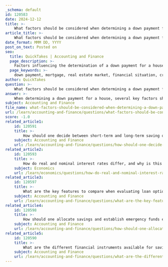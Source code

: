 ```yaml
---
_schema: default
id: 120583
date: 2024-12-12
title: >-
    What factors should be considered when determining a down payment for a house?
article_title: >-
    What factors should be considered when determining a down payment for a house?
date_format: MMM DD, YYYY
post_on_text: Posted on
seo:
  title: QuickTakes | Accounting and Finance
  page_description: >-
    Factors influencing the determination of a down payment for a house, including mortgage type, local real estate market conditions, personal financial situation, credit score, loan costs, and long-term financial goals.
  page_keywords: >-
    down payment, mortgage, real estate market, financial situation, credit score, loan costs, Private Mortgage Insurance, closing costs, homeownership goals, rules of thumb
author: QuickTakes
question: >-
    What factors should be considered when determining a down payment for a house?
answer: >-
    When determining a down payment for a house, several key factors should be considered:\n\n1. **Type of Mortgage**: The type of mortgage you choose significantly influences the required down payment. For instance, conventional loans typically require a down payment of at least 3-5%, while FHA loans require a minimum of 3.5%. Some government-backed loans may even allow for 0% down payment.\n\n2. **Local Real Estate Market**: The real estate market in your area can affect the down payment amount. In competitive markets, buyers may opt for larger down payments to strengthen their offers.\n\n3. **Financial Situation**: Your personal financial situation, including savings, income, and existing debts, will dictate how much you can afford to put down. A larger down payment can lower your monthly mortgage payment and reduce the total interest paid over the life of the loan.\n\n4. **Credit Score**: Your credit score can impact the minimum down payment required and the interest rate you receive. A higher credit score may allow you to qualify for loans with lower down payment requirements and better terms.\n\n5. **Loan Costs and Insurance**: A larger down payment can help you avoid Private Mortgage Insurance (PMI), which is typically required for down payments less than 20%. This can lead to significant savings over time.\n\n6. **Long-term Goals**: Consider your long-term financial goals. A larger down payment may reduce your monthly payments and total interest, but it also ties up more of your cash in the home, which could be used for other investments or savings.\n\n7. **Closing Costs**: Remember that the down payment is just one part of the upfront costs associated with buying a home. Closing costs can add a significant amount to your initial expenses, so it's important to budget for these as well.\n\n8. **Rules of Thumb**: Common guidelines suggest aiming for a 20% down payment to avoid PMI and secure better loan terms, but many buyers successfully purchase homes with lower down payments.\n\nBy carefully evaluating these factors, you can determine an appropriate down payment that aligns with your financial situation and homeownership goals.
subject: Accounting and Finance
file_name: what-factors-should-be-considered-when-determining-a-down-payment-for-a-house.md
url: /learn/accounting-and-finance/questions/what-factors-should-be-considered-when-determining-a-down-payment-for-a-house
score: -1.0
related_article1:
    id: 120591
    title: >-
        How should one decide between short-term and long-term saving options?
    subject: Accounting and Finance
    url: /learn/accounting-and-finance/questions/how-should-one-decide-between-shortterm-and-longterm-saving-options
related_article2:
    id: 120593
    title: >-
        How do real and nominal interest rates differ, and why is this distinction important in financial planning?
    subject: Economics
    url: /learn/economics/questions/how-do-real-and-nominal-interest-rates-differ-and-why-is-this-distinction-important-in-financial-planning
related_article3:
    id: 120597
    title: >-
        What are the key features to compare when evaluating loan options?
    subject: Accounting and Finance
    url: /learn/accounting-and-finance/questions/what-are-the-key-features-to-compare-when-evaluating-loan-options
related_article4:
    id: 120598
    title: >-
        How should one allocate savings and establish emergency funds effectively?
    subject: Accounting and Finance
    url: /learn/accounting-and-finance/questions/how-should-one-allocate-savings-and-establish-emergency-funds-effectively
related_article5:
    id: 120590
    title: >-
        What are the different financial instruments available for saving, and how do they differ?
    subject: Accounting and Finance
    url: /learn/accounting-and-finance/questions/what-are-the-different-financial-instruments-available-for-saving-and-how-do-they-differ
---
```


&nbsp;